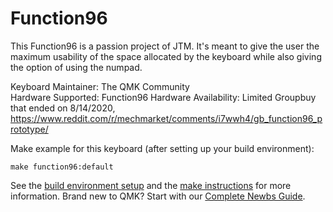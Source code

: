 Function96
===

This Function96 is a passion project of JTM. It's meant to give the user the maximum usability of the space allocated by the keyboard while also giving the option of using the numpad.

Keyboard Maintainer: The QMK Community  
Hardware Supported: Function96
Hardware Availability: Limited Groupbuy that ended on 8/14/2020, https://www.reddit.com/r/mechmarket/comments/i7wwh4/gb_function96_prototype/

Make example for this keyboard (after setting up your build environment):

    make function96:default

See the [build environment setup](https://docs.qmk.fm/#/getting_started_build_tools) and the [make instructions](https://docs.qmk.fm/#/getting_started_make_guide) for more information. Brand new to QMK? Start with our [Complete Newbs Guide](https://docs.qmk.fm/#/newbs).
